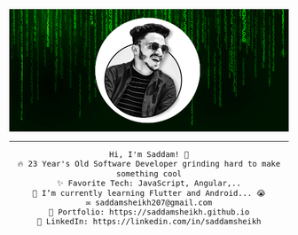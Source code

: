 
<img src="images/profile2.png"/>
 <hr></hr>
<p align="center">
  <samp>
Hi, I'm Saddam! 👋<br>
🔥 23 Year's Old Software Developer grinding hard to make something cool<br>
✨ Favorite Tech: JavaScript, Angular,..<br>
📓 I’m currently learning Flutter and Android... 😭<br>
✉️ saddamsheikh207@gmail.com<br>
🎨 Portfolio: https://saddamsheikh.github.io<br>
💼 LinkedIn: https://linkedin.com/in/saddamsheikh
</samp><br>
</p>

